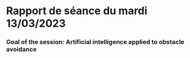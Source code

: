 # Rapport de séance du mardi 13/03/2023

### Goal of the session: Artificial intelligence applied to obstacle avoidance 